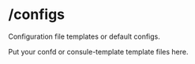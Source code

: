 # /configs

Configuration file templates or default configs.

Put your confd or consule-template template files here.
